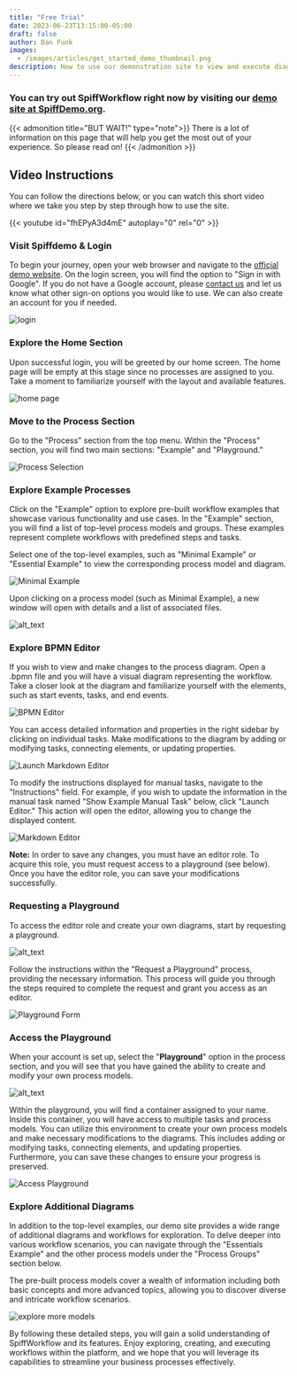 ```yaml
---
title: "Free Trial"
date: 2023-06-23T13:15:00-05:00
draft: false
author: Dan Funk
images:
  - /images/articles/get_started_demo_thumbnail.png
description: How to use our demonstration site to view and execute diagrams and get a basic understanding of SpiffWorkflow's features.
---
```


### You can try out SpiffWorkflow right now by visiting our [demo site at SpiffDemo.org](http://spiffdemo.org).  

{{< admonition title="BUT WAIT!" type="note">}}
There is a lot of information on this page that will help you get the most out of your experience.  So please read on!
{{< /admonition >}}


## Video Instructions

You can follow the directions below, or you can watch this short video where we take you step by step through how to use the site.

{{< youtube id="fhEPyA3d4mE" autoplay="0" rel="0"  >}}

### **Visit Spiffdemo & Login**

To begin your journey, open your web browser and navigate to the [official demo website](http://spiffdemo.org). On the login screen, you will find the option to "Sign in with Google".
If you do not have a Google account, please [contact us](mailto:dan@sartography.com) and let us know what other sign-on options you would like to use.
We can also create an account for you if needed.

![login](image3.png)

### **Explore the Home Section**

Upon successful login, you will be greeted by our home screen. The home page will be empty at this stage since no processes are assigned to you. Take a moment to familiarize yourself with the layout and available features.

![home page](image5.png)

### **Move to the Process Section**

Go to the "Process" section from the top menu. Within the "Process" section, you will find two main sections: "Example" and "Playground."

![Process Selection](image7.png)

### **Explore Example Processes**

Click on the "Example" option to explore pre-built workflow examples that showcase various functionality and use cases.
In the "Example" section, you will find a list of top-level process models and groups.
These examples represent complete workflows with predefined steps and tasks.

Select one of the top-level examples, such as "Minimal Example" or "Essential Example" to view the corresponding process model and diagram.

![Minimal Example](image4.png "image_tooltip")


Upon clicking on a process model (such as Minimal Example), a new window will open with details and a list of associated files.

![alt_text](image8.png "image_tooltip")

### **Explore BPMN Editor**

If you wish to view and make changes to the process diagram. Open a .bpmn file and you will have a visual diagram representing the workflow. Take a closer look at the diagram and familiarize yourself with the elements, such as start events, tasks, and end events.


![BPMN Editor](image9.png)

You can access detailed information and properties in the right sidebar by clicking on individual tasks. Make modifications to the diagram by adding or modifying tasks, connecting elements, or updating properties.

![Launch Markdown Editor](image1.png)


To modify the instructions displayed for manual tasks, navigate to the "Instructions" field. For example, if you wish to update the information in the manual task named "Show Example Manual Task" below, click "Launch Editor." This action will open the editor, allowing you to change the displayed content.

![Markdown Editor](image2.png)

**Note:** In order to save any changes, you must have an editor role. To acquire this role, you must request access to a playground (see below). Once you have the editor role, you can save your modifications successfully.


### **Requesting a Playground**

To access the editor role and create your own diagrams, start by requesting a playground.

![alt_text](image6.png "image_tooltip")

Follow the instructions within the "Request a Playground" process, providing the necessary information. This process will guide you through the steps required to complete the request and grant you access as an editor.

![Playground Form](image11.png)



### **Access the Playground**

When your account is set up, select the "**Playground**" option in the process section, and you will see that you have gained the ability to create and modify your own process models.


![alt_text](image10.png "image_tooltip")


Within the playground, you will find a container assigned to your name. Inside this container, you will have access to multiple tasks and process models. You can utilize this environment to create your own process models and make necessary modifications to the diagrams. This includes adding or modifying tasks, connecting elements, and updating properties. Furthermore, you can save these changes to ensure your progress is preserved.

![Access Playground](image10.png)

### **Explore Additional Diagrams**

In addition to the top-level examples, our demo site provides a wide range of additional diagrams and workflows for exploration. To delve deeper into various workflow scenarios, you can navigate through the "Essentials Example" and the other process models under the "Process Groups" section below.

The pre-built process models cover a wealth of information including both basic concepts and more advanced topics, allowing you to discover diverse and intricate workflow scenarios.

![explore more models](image12.png)

By following these detailed steps, you will gain a solid understanding of SpiffWorkflow and its features.
Enjoy exploring, creating, and executing workflows within the platform, and we hope that you will leverage its capabilities to streamline your business processes effectively.
